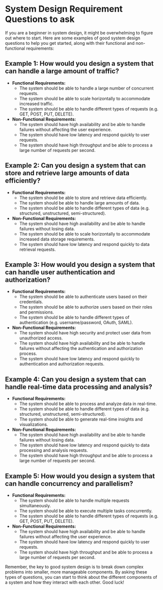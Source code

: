 # System Design Requirement Questions to ask

If you are a beginner in system design, it might be overwhelming to figure out where to start. Here are some examples of good system design questions to help you get started, along with their functional and non-functional requirements:

## Example 1: How would you design a system that can handle a large amount of traffic?

- **Functional Requirements:**
    - The system should be able to handle a large number of concurrent requests.
    - The system should be able to scale horizontally to accommodate increased traffic.
    - The system should be able to handle different types of requests (e.g. GET, POST, PUT, DELETE).
- **Non-Functional Requirements:**
    - The system should have high availability and be able to handle failures without affecting the user experience.
    - The system should have low latency and respond quickly to user requests.
    - The system should have high throughput and be able to process a large number of requests per second.

## Example 2: Can you design a system that can store and retrieve large amounts of data efficiently?

- **Functional Requirements:**
    - The system should be able to store and retrieve data efficiently.
    - The system should be able to handle large amounts of data.
    - The system should be able to handle different types of data (e.g. structured, unstructured, semi-structured).
- **Non-Functional Requirements:**
    - The system should have high availability and be able to handle failures without losing data.
    - The system should be able to scale horizontally to accommodate increased data storage requirements.
    - The system should have low latency and respond quickly to data retrieval requests.

## Example 3: How would you design a system that can handle user authentication and authorization?

- **Functional Requirements:**
    - The system should be able to authenticate users based on their credentials.
    - The system should be able to authorize users based on their roles and permissions.
    - The system should be able to handle different types of authentication (e.g. username/password, OAuth, SAML).
- **Non-Functional Requirements:**
    - The system should have high security and protect user data from unauthorized access.
    - The system should have high availability and be able to handle failures without affecting the authentication and authorization process.
    - The system should have low latency and respond quickly to authentication and authorization requests.

## Example 4: Can you design a system that can handle real-time data processing and analysis?

- **Functional Requirements:**
    - The system should be able to process and analyze data in real-time.
    - The system should be able to handle different types of data (e.g. structured, unstructured, semi-structured).
    - The system should be able to generate real-time insights and visualizations.
- **Non-Functional Requirements:**
    - The system should have high availability and be able to handle failures without losing data.
    - The system should have low latency and respond quickly to data processing and analysis requests.
    - The system should have high throughput and be able to process a large number of requests per second.

## Example 5: How would you design a system that can handle concurrency and parallelism?

- **Functional Requirements:**
    - The system should be able to handle multiple requests simultaneously.
    - The system should be able to execute multiple tasks concurrently.
    - The system should be able to handle different types of requests (e.g. GET, POST, PUT, DELETE).
- **Non-Functional Requirements:**
    - The system should have high availability and be able to handle failures without affecting the user experience.
    - The system should have low latency and respond quickly to user requests.
    - The system should have high throughput and be able to process a large number of requests per second.

Remember, the key to good system design is to break down complex problems into smaller, more manageable components. By asking these types of questions, you can start to think about the different components of a system and how they interact with each other. Good luck!